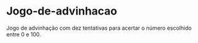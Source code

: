 # Jogo-de-advinhacao
Jogo de advinhação com dez tentativas para acertar o número escolhido entre 0 e 100.
